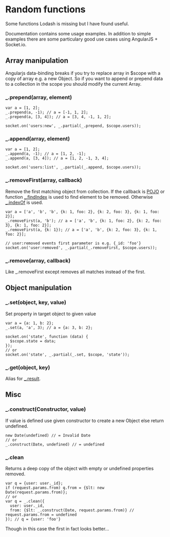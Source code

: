 # Random functions

Some functions Lodash is missing but I have found useful.

Documentation contains some usage examples.
In addition to simple examples there are some particulary
good use cases using AngularJS + Socket.io.


## Array manipulation

Angularjs data-binding breaks if you try to replace array in
$scope with a copy of array e.g. a new Object.
So if you want to append or prepend data to a collection in the scope you
should modify the current Array.

### _.prepend(array, element)

```
var a = [1, 2];
_.prepend(a, -1); // a = [-1, 1, 2];
_.prepend(a, [3, 4]); // a = [3, 4, -1, 1, 2];

socket.on('users:new', _.partial(_.prepend, $scope.users));
```

### _.append(array, element)

```
var a = [1, 2];
_.append(a, -1); // a = [1, 2, -1];
_.append(a, [3, 4]); // a = [1, 2, -1, 3, 4];

socket.on('users:list', _.partial(_.append, $scope.users));
```

### _.removeFirst(array, callback)

Remove the first matching object from collection.
If the callback is [POJO](http://lodash.com/docs#isPlainObject) or function
[_.findIndex](http://lodash.com/docs#findIndex) is used to find element to be removed.
Otherwise [_.indexOf](http://lodash.com/docs#indexOf) is used.

```
var a = ['a', 'b', 'b', {k: 1, foo: 2}, {k: 2, foo: 3}, {k: 1, foo: 2}];
_.removeFirst(a, 'b'); // a = ['a', 'b', {k: 1, foo: 2}, {k: 2, foo: 3}, {k: 1, foo: 2}];
_.removeFirst(a, {k: 1}); // a = ['a', 'b', {k: 2, foo: 3}, {k: 1, foo: 2}];

// user:removed events first parameter is e.g. {_id: 'foo'}
socket.on('user:removed', _.partial(_.removeFirst, $scope.users));
```

### _.remove(array, callback)

Like _.removeFirst except removes all matches instead of the first.


## Object manipulation

### _.set(object, key, value)

Set property in target object to given value

```
var a = {a: 1, b: 2};
_.set(a, 'a', 3); // a = {a: 3, b: 2};
```

```
socket.on('state', function (data) {
  $scope.state = data;
});
// or
socket.on('state', _.partial(_.set, $scope, 'state'));
```

### _.get(object, key)
Alias for [_.result](http://lodash.com/docs#result).

## Misc

### _.construct(Constructor, value)

If value is defined use given constructor to create a new Object else return undefined.

```
new Date(undefined) // = Invalid Date
// or
_.construct(Date, undefined) // = undefined
```

### _.clean

Returns a deep copy of the object with empty or undefined properties removed.

```
var q = {user: user._id};
if (request.params.from) q.from = {$lt: new Date(request.params.from)};
// or
var q = _.clean({
  user: user._id,
  from: {$lt: _.construct(Date, request.params.from)} // request.params.from = undefined
}); // q = {user: 'foo'}
```

Though in this case the first in fact looks better...
